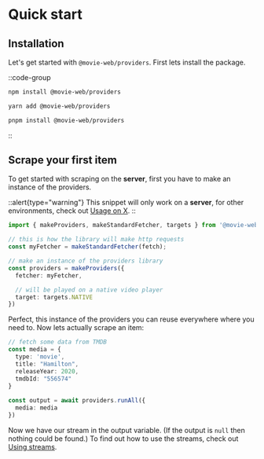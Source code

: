 # Quick start

## Installation

Let's get started with `@movie-web/providers`. First lets install the package.

::code-group
  ```bash [NPM]
  npm install @movie-web/providers
  ```
  ```bash [Yarn]
  yarn add @movie-web/providers
  ```
  ```bash [PNPM]
  pnpm install @movie-web/providers
  ```
::

## Scrape your first item

To get started with scraping on the **server**, first you have to make an instance of the providers.

::alert{type="warning"}
This snippet will only work on a **server**, for other environments, check out [Usage on X](../2.essentials/0.usage-on-x.md).
::

```ts [index.ts (server)]
import { makeProviders, makeStandardFetcher, targets } from '@movie-web/providers';

// this is how the library will make http requests
const myFetcher = makeStandardFetcher(fetch);

// make an instance of the providers library
const providers = makeProviders({
  fetcher: myFetcher,

  // will be played on a native video player
  target: targets.NATIVE
})
```

Perfect, this instance of the providers you can reuse everywhere where you need to.
Now lets actually scrape an item:

```ts [index.ts (server)]
// fetch some data from TMDB
const media = {
  type: 'movie',
  title: "Hamilton",
  releaseYear: 2020,
  tmdbId: "556574"
}
  
const output = await providers.runAll({
  media: media
})
```

Now we have our stream in the output variable. (If the output is `null` then nothing could be found.)
To find out how to use the streams, check out [Using streams](../2.essentials/4.using-streams.md).
